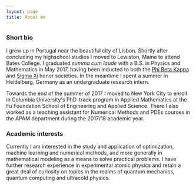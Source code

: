```yaml
---
layout: page
title: About me
---
```


### Short bio

I grew up in Portugal near the beautiful city of Lisbon. Shortly after concluding my highschool studies I moved to Lewiston, Maine to attend Bates College. I graduated *summa cum laude* with a B.S. in Physics and Mathematics in May 2017, having been inducted to both the [Phi Beta Kappa](https://www.pbk.org/ "The Phi Beta Kappa Society webpage") and [Sigma Xi](https://www.sigmaxi.org/ "Sigma Xi webpage") honor societies. In the meantime I spent a summer in Heidelberg, Germany as an undergraduate research intern.

Towards the end of the summer of 2017 I moved to New York City to enroll in Columbia University's PhD-track program in Applied Mathematics at the Fu Foundation School of Engineering and Applied Science. There I also worked as a teaching assistant for Numerical Methods and PDEs courses in the APAM department during the 2017/18 academic year.

### Academic interests

Currently I am interested in the study and application of optimization, machine learning and numerical methods, and more generally in mathematical modeling as a means to solve practical problems. I have further research experience in experimental atomic physics and retain a great deal of curiosity on topics in the realms of quantum mechanics, quantum computing and ultracold physics.
